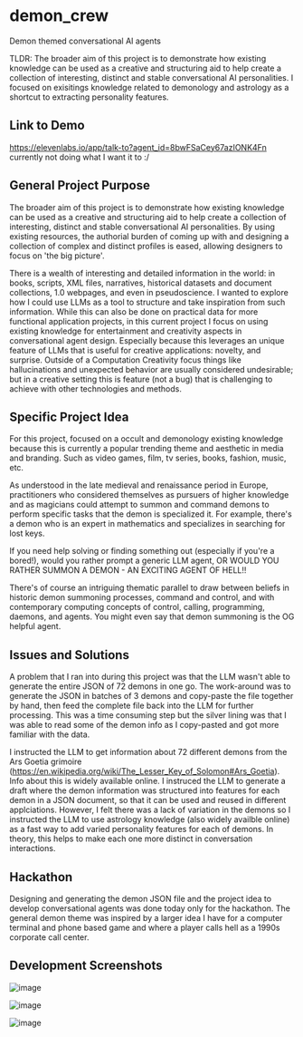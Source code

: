 # demon_crew
Demon themed conversational AI agents

TLDR: The broader aim of this project is to demonstrate how existing knowledge can be used as a creative and structuring aid to help create a collection of interesting, distinct and stable conversational AI personalities. I focused on exisitings knowledge related to demonology and astrology as a shortcut to extracting personality features.

## Link to Demo
https://elevenlabs.io/app/talk-to?agent_id=8bwFSaCey67azIONK4Fn
currently not doing what I want it to :/

## General Project Purpose
The broader aim of this project is to demonstrate how existing knowledge can be used as a creative and structuring aid to help create a collection of interesting, distinct and stable conversational AI personalities. By using existing resources, the authorial burden of coming up with and designing a collection of complex and distinct profiles is eased, allowing designers to focus on 'the big picture'.

There is a wealth of interesting and detailed information in the world: in books, scripts, XML files, narratives, historical datasets and document collections, 1.0 webpages, and even in pseudoscience. I wanted to explore how I could use LLMs as a tool to structure and take inspiration from such information. While this can also be done on practical data for more functional application projects, in this current project I focus on using existing knowledge for entertainment and creativity aspects in conversational agent design. Especially because this leverages an unique feature of LLMs that is useful for creative applications: novelty, and surprise. Outside of a Computation Creativity focus things like hallucinations and unexpected behavior are usually considered undesirable; but in a creative setting this is feature (not a bug) that is challenging to achieve with other technologies and methods.

## Specific Project Idea
For this project, focused on a occult and demonology existing knowledge because this is currently a popular trending theme and aesthetic in media and branding. Such as video games, film, tv series, books, fashion, music, etc.

As understood in the late medieval and renaissance period in Europe, practitioners who considered themselves as pursuers of higher knowledge and as magicians could attempt to summon and command demons to perform specific tasks that the demon is specialized it. For example, there's a demon who is an expert in mathematics and specializes in searching for lost keys.

If you need help solving or finding something out (especially if you're a bored!), would you rather prompt a generic LLM agent, OR WOULD YOU RATHER SUMMON A DEMON - AN EXCITING AGENT OF HELL!!

There's of course an intriguing thematic parallel to draw between beliefs in historic demon summoning processes, command and control, and with contemporary computing concepts of control, calling, programming, daemons, and agents. You might even say that demon summoning is the OG helpful agent.

## Issues and Solutions
A problem that I ran into during this project was that the LLM wasn't able to generate the entire JSON of 72 demons in one go. The work-around was to generate the JSON in batches of 3 demons and copy-paste the file together by hand, then feed the complete file back into the LLM for further processing. This was a time consuming step but the silver lining was that I was able to read some of the demon info as I copy-pasted and got more familiar with the data. 

I instructed the LLM to get information about 72 different demons from the Ars Goetia grimoire (https://en.wikipedia.org/wiki/The_Lesser_Key_of_Solomon#Ars_Goetia). Info about this is widely available online. I instruced the LLM to generate a draft where the demon information was structured into features for each demon in a JSON document, so that it can be used and reused in different applciations. However, I felt there was a lack of variation in the demons so I instructed the LLM to use astrology knowledge (also widely availble online) as a fast way to add varied personality features for each of demons. In theory, this helps to make each one more distinct in conversation interactions.

## Hackathon
Designing and generating the demon JSON file and the project idea to develop conversational agents was done today only for the hackathon. 
The general demon theme was inspired by a larger idea I have for a computer terminal and phone based game and where a player calls hell as a 1990s corporate call center.

## Development Screenshots

![image](https://github.com/user-attachments/assets/4a259056-946b-4a31-94d7-683f6f271f84)

![image](https://github.com/user-attachments/assets/f010f0b1-723a-409a-930e-171dee9de199)

![image](https://github.com/user-attachments/assets/35f73572-f831-48ee-b38a-210ade65b197)

